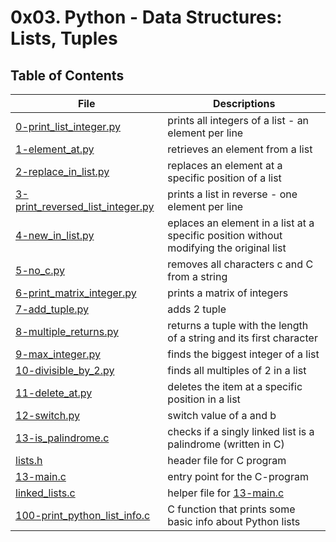# 0x03. Python - Data Structures: Lists, Tuples

## Table of Contents
File | Descriptions
---- | ------------
[0-print_list_integer.py](./0-print_list_integer.py) | prints all integers of a list - an element per line
[1-element_at.py](./1-element_at.py) | retrieves an element from a list
[2-replace_in_list.py](./2-replace_in_list.py) | replaces an element at a specific position of a list
[3-print_reversed_list_integer.py](./3-print_reversed_list_integer.py) | prints a list in reverse - one element per line
[4-new_in_list.py](./4-new_in_list.py) | eplaces an element in a list at a specific position without modifying the original list
[5-no_c.py](./5-no_c.py) | removes all characters c and C from a string
[6-print_matrix_integer.py](./6-print_matrix_integer.py) | prints a matrix of integers
[7-add_tuple.py](./7-add_tuple.py) | adds 2 tuple
[8-multiple_returns.py](./8-multiple_returns.py) | returns a tuple with the length of a string and its first character
[9-max_integer.py](./9-max_integer.py) | finds the biggest integer of a list
[10-divisible_by_2.py](./10-divisible_by_2.py) | finds all multiples of 2 in a list
[11-delete_at.py](.11-delete_at.py) | deletes the item at a specific position in a list
[12-switch.py](.12-switch.py) | switch value of a and b
[13-is_palindrome.c](./13-is_palindrome.c) | checks if a singly linked list is a palindrome (written in C)
[lists.h](./lists.h) | header file for C program
[13-main.c](./13-main.c) | entry point for the C-program
[linked_lists.c](./linked_lists.c) | helper file for [13-main.c](./13-main.c)
[100-print_python_list_info.c](/100-print_python_list_info.c) | C function that prints some basic info about Python lists
